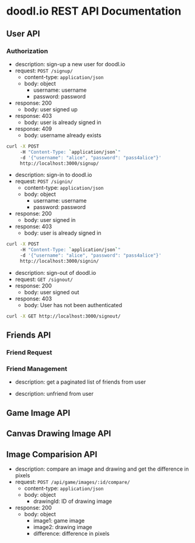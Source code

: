 # doodl.io REST API Documentation

## User API

### Authorization

- description: sign-up a new user for doodl.io
- request: `POST /signup/`
  - content-type: `application/json`
  - body: object
    - username: username
    - password: password
- response: 200
  - body: user signed up
- response: 403
  - body: user is already signed in
- response: 409
  - body: username already exists

```bash
curl -X POST
     -H "Content-Type: `application/json`"
     -d '{"username": "alice", "password": "pass4alice"}'
     http://localhost:3000/signup/
```

- description: sign-in to doodl.io
- request: `POST /signin/`
  - content-type: `application/json`
  - body: object
    - username: username
    - password: password
- response: 200
  - body: user signed in
- response: 403
  - body: user is already signed in

```bash
curl -X POST
     -H "Content-Type: `application/json`"
     -d '{"username": "alice", "password": "pass4alice"}'
     http://localhost:3000/signin/
```

- description: sign-out of doodl.io
- request: `GET /signout/`
- response: 200
  - body: user signed out
- response: 403
  - body: User has not been authenticated

```bash
curl -X GET http://localhost:3000/signout/
```

## Friends API

### Friend Request

### Friend Management

- description: get a paginated list of friends from user

- description: unfriend from user

## Game Image API

## Canvas Drawing Image API

## Image Comparision API

- description: compare an image and drawing and get the difference in pixels
- request: `POST /api/game/images/:id/compare/`
  - content-type: `application/json`
  - body: object
    - drawingId: ID of drawing image
- response: 200
  - body: object
    - image1: game image
    - image2: drawing image
    - difference: difference in pixels
